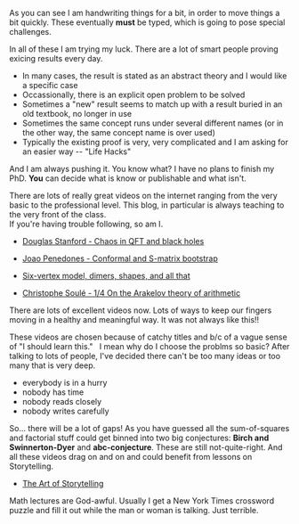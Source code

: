 As you can see I am handwriting things for a bit, in order to move things a bit quickly.  These eventually **must** be typed,
which is going to pose special challenges.

In all of these I am trying my luck.  There are a lot of smart people proving exicing results every day.

* In many cases, the result is stated as an abstract theory and I would like a specific case
* Occassionally, there is an explicit open problem to be solved
* Sometimes a "new" result seems to match up with a result buried in an old textbook, no longer in use
* Sometimes the same concept runs under several different names (or in the other way, the same concept name is over used)
* Typically the existing proof is very, very complicated and I am asking for an easier way -- "Life Hacks"

And I am always pushing it.
You know what? I have no plans to finish my PhD. **You** can decide what is know or publishable and what isn't.

There are lots of really great videos on the internet ranging from the very basic to the professional level.  This blog, in particular is always teaching to the very front of the class.  
If you're having trouble following, so am I. 

* [Douglas Stanford - Chaos in QFT and black holes](https://www.youtube.com/watch?v=mJIocoC-wJA)

* [Joao Penedones - Conformal and S-matrix bootstrap](https://www.youtube.com/watch?v=W-EjVn1BfHw)

* [Six-vertex model, dimers, shapes, and all that](http://scgp.stonybrook.edu/archives/14175)

* [Christophe Soulé - 1/4 On the Arakelov theory of arithmetic](https://youtu.be/v7juozS6AdE)

There are lots of excellent videos now.  Lots of ways to keep our fingers moving in a healthy and meaningful way. It was not always like this!!

These videos are chosen because of catchy titles and b/c of a vague sense of "I should learn this."   I mean why do I choose the problms so basic?  After talking to lots of people, I've decided there can't be too many ideas or too many that is very deep. 

* everybody is in a hurry
* nobody has time
* nobody reads closely
* nobody writes carefully

So... there will be a lot of gaps! As you have guessed all the sum-of-squares and factorial stuff could get binned into two big conjectures: **Birch and Swinnerton-Dyer** and **abc-conjecture**.  These are still not-quite-right.  And all these videos drag on and on and could benefit from lessons on Storytelling.

* [The Art of Storytelling](https://www.khanacademy.org/partner-content/pixar/storytelling)

Math lectures are God-awful.  Usually I get a New York Times crossword puzzle and fill it out while the man or woman is talking.  Just terrible.
